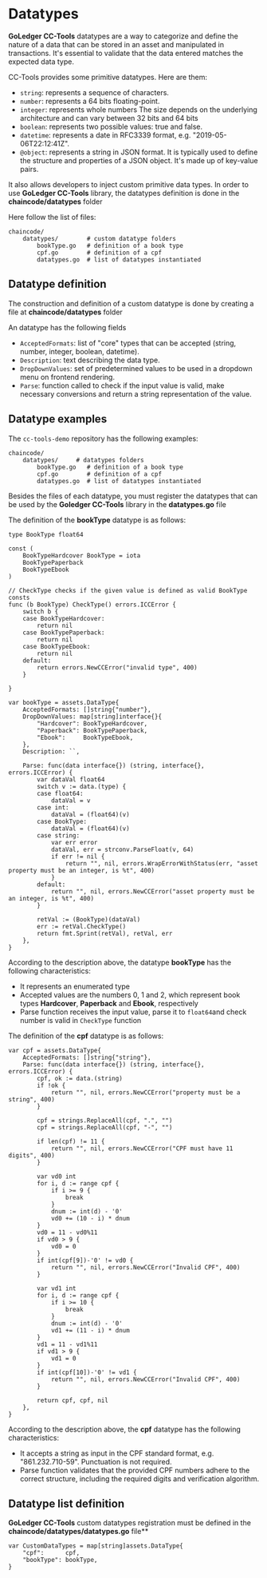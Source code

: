# Datatypes

**GoLedger CC-Tools**  datatypes are a way to categorize and define the nature of a data that can be stored in an asset and manipulated in transactions. It's essential to validate that the data entered matches the expected data type.

CC-Tools provides some primitive datatypes. Here are them:

-   `string`: represents a sequence of characters.
-   `number`: represents a 64 bits floating-point.
-   `integer`: represents whole numbers The size depends on the underlying architecture and can vary between 32 bits and 64 bits
-   `boolean`: represents two possible values: true and false.
-   `datetime`: represents a date in RFC3339 format, e.g. "2019-05-06T22:12:41Z".
-   `@object`: represents a string in JSON format. It is typically used to define the structure and properties of a JSON object. It's made up of key-value pairs.

It also allows developers to inject custom primitive data types. In order to use  **GoLedger CC-Tools**  library, the datatypes definition is done in the  **chaincode/datatypes**  folder

Here follow the list of files:

```
chaincode/
    datatypes/        # custom datatype folders
        bookType.go   # definition of a book type
        cpf.go        # definition of a cpf
        datatypes.go  # list of datatypes instantiated

```

## Datatype definition

The construction and definition of a custom datatype is done by creating a file at  **chaincode/datatypes**  folder

An datatype has the following fields

-   `AcceptedFormats`: list of "core" types that can be accepted (string, number, integer, boolean, datetime).
-   `Description`: text describing the data type.
-   `DropDownValues`: set of predetermined values to be used in a dropdown menu on frontend rendering.
-   `Parse`: function called to check if the input value is valid, make necessary conversions and return a string representation of the value.

## Datatype examples

The  `cc-tools-demo`  repository has the following examples:

```
chaincode/
    datatypes/     # datatypes folders
        bookType.go   # definition of a book type
        cpf.go        # definition of a cpf
        datatypes.go  # list of datatypes instantiated

```

Besides the files of each datatype, you must register the datatypes that can be used by the  **Goledger CC-Tools**  library in the  **datatypes.go**  file

The definition of the  **bookType**  datatype is as follows:

```golang
type BookType float64

const (
    BookTypeHardcover BookType = iota
    BookTypePaperback
    BookTypeEbook
)

// CheckType checks if the given value is defined as valid BookType consts
func (b BookType) CheckType() errors.ICCError {
    switch b {
    case BookTypeHardcover:
        return nil
    case BookTypePaperback:
        return nil
    case BookTypeEbook:
        return nil
    default:
        return errors.NewCCError("invalid type", 400)
    }

}

var bookType = assets.DataType{
    AcceptedFormats: []string{"number"},
    DropDownValues: map[string]interface{}{
        "Hardcover": BookTypeHardcover,
        "Paperback": BookTypePaperback,
        "Ebook":     BookTypeEbook,
    },
    Description: ``,

    Parse: func(data interface{}) (string, interface{}, errors.ICCError) {
        var dataVal float64
        switch v := data.(type) {
        case float64:
            dataVal = v
        case int:
            dataVal = (float64)(v)
        case BookType:
            dataVal = (float64)(v)
        case string:
            var err error
            dataVal, err = strconv.ParseFloat(v, 64)
            if err != nil {
                return "", nil, errors.WrapErrorWithStatus(err, "asset property must be an integer, is %t", 400)
            }
        default:
            return "", nil, errors.NewCCError("asset property must be an integer, is %t", 400)
        }

        retVal := (BookType)(dataVal)
        err := retVal.CheckType()
        return fmt.Sprint(retVal), retVal, err
    },
}

```

According to the description above, the datatype  **bookType**  has the following characteristics:

-   It represents an enumerated type
-   Accepted values are the numbers 0, 1 and 2, which represent book types  **Hardcover**,  **Paperback**  and  **Ebook**, respectively
-   Parse function receives the input value, parse it to  `float64`and check number is valid in  `CheckType`  function

The definition of the  **cpf**  datatype is as follows:

```golang
var cpf = assets.DataType{
	AcceptedFormats: []string{"string"},
	Parse: func(data interface{}) (string, interface{}, errors.ICCError) {
		cpf, ok := data.(string)
		if !ok {
			return "", nil, errors.NewCCError("property must be a string", 400)
		}

		cpf = strings.ReplaceAll(cpf, ".", "")
		cpf = strings.ReplaceAll(cpf, "-", "")

		if len(cpf) != 11 {
			return "", nil, errors.NewCCError("CPF must have 11 digits", 400)
		}

		var vd0 int
		for i, d := range cpf {
			if i >= 9 {
				break
			}
			dnum := int(d) - '0'
			vd0 += (10 - i) * dnum
		}
		vd0 = 11 - vd0%11
		if vd0 > 9 {
			vd0 = 0
		}
		if int(cpf[9])-'0' != vd0 {
			return "", nil, errors.NewCCError("Invalid CPF", 400)
		}

		var vd1 int
		for i, d := range cpf {
			if i >= 10 {
				break
			}
			dnum := int(d) - '0'
			vd1 += (11 - i) * dnum
		}
		vd1 = 11 - vd1%11
		if vd1 > 9 {
			vd1 = 0
		}
		if int(cpf[10])-'0' != vd1 {
			return "", nil, errors.NewCCError("Invalid CPF", 400)
		}

		return cpf, cpf, nil
	},
}

```

According to the description above, the  **cpf**  datatype has the following characteristics:

-   It accepts a string as input in the CPF standard format, e.g. "861.232.710-59". Punctuation is not required.
-   Parse function validates that the provided CPF numbers adhere to the correct structure, including the required digits and verification algorithm.

## Datatype list definition

**GoLedger CC-Tools**  custom datatypes registration must be defined in the  **chaincode/datatypes/datatypes.go**  file**

```golang
var CustomDataTypes = map[string]assets.DataType{
	"cpf":      cpf,
	"bookType": bookType,
}
```